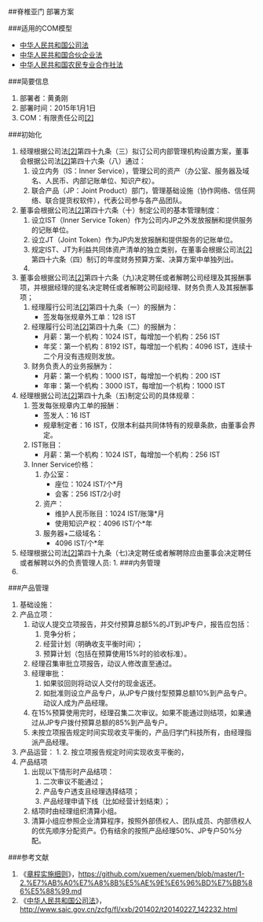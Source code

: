 ##脊椎亚门
部署方案

###适用的COM模型
* [中华人民共和国公司法](http://www.saic.gov.cn/zcfg/fl/xxb/201402/t20140227_142232.html)
* [中华人民共和国合伙企业法](http://www.gov.cn/ziliao/flfg/2006-08/28/content_371399.htm)
* [中华人民共和国农民专业合作社法](http://www.gov.cn/jrzg/2006-10/31/content_429182.htm)

<a name="brief" id="brief"></a>
###简要信息
1. 部署者：黄勇刚
2. 部署时间：2015年1月1日
3. COM：有限责任公司[[2]](#ref2)

<a name="init" id="init"></a>
###初始化
1. 经理根据公司法[[2]](#ref2)第四十九条（三）拟订公司内部管理机构设置方案，董事会根据公司法[[2]](#ref2)第四十六条（八）通过：
	1. 设立内务（IS：Inner Service），管理公司的资产（办公室、服务器及域名、人民币、内部记账单位、知识产权）。
	2. 联合产品（JP：Joint Product）部门，管理基础设施（协作网络、信任网络、联合提货权软件），代表公司参与各产品团队。
2. 董事会根据公司法[[2]](#ref2)第四十六条（十）制定公司的基本管理制度：
	1. 设立IST（Inner Service Token）作为公司内JP之外发放报酬和提供服务的记账单位。
	2. 设立JT（Joint Token）作为JP内发放报酬和提供服务的记账单位。
	3. 规定IST、JT为利益共同体资产清单的独立类别，在董事会根据公司法[[2]](#ref2)第四十六条（四）制订的年度财务预算方案、决算方案中单独列出。
	4. 
3. 董事会根据公司法[[2]](#ref2)第四十六条（九)决定聘任或者解聘公司经理及其报酬事项，并根据经理的提名决定聘任或者解聘公司副经理、财务负责人及其报酬事项；
	1. 经理履行公司法[[2]](#ref2)第四十九条（一）的报酬为：
		* 签发每张规章外工单：128 IST
	2. 经理履行公司法[[2]](#ref2)第四十九条（二）的报酬为：
		* 月薪：第一个机构：1024 IST，每增加一个机构：256 IST
		* 年奖：第一个机构：8192 IST，每增加一个机构：4096 IST，连续十二个月没有违规则发放。
	3. 财务负责人的业务报酬为：
		* 月薪：第一个机构：1000 IST，每增加一个机构：200 IST
		* 年审：第一个机构：3000 IST，每增加一个机构：1000 IST
4. 经理根据公司法[[2]](#ref2)第四十九条（五)制定公司的具体规章：
	1. 签发每张规章内工单的报酬：
		* 签发人：16 IST
		* 规章制定者：16 IST，仅限本利益共同体特有的规章条款，由董事会界定。
	2. IST账目：
		* 月薪：第一个机构：1024 IST，每增加一个机构：256 IST
	3. Inner Service价格：
		1. 办公室：
			* 座位：1024 IST/个*月
			* 会客：256 IST/2小时
		2. 资产：
			* 维护人民币账目：1024 IST/账簿*月
			* 使用知识产权：4096 IST/个*年
		3. 服务器+二级域名：
			* 4096 IST/个*年
5. 经理根据公司法[[2]](#ref2)第四十九条（七)决定聘任或者解聘除应由董事会决定聘任或者解聘以外的负责管理人员:
	1. 
###内务管理
1. 

###产品管理
1. 基础设施：
2. 产品立项：
	1. 动议人提交立项报告，并交付预算总额5%的JT到JP专户，报告应包括：
		1. 竞争分析；
		2. 经营计划（明确收支平衡时间）；
		3. 预算计划（包括在预算使用15%时的验收标准）。
	2. 经理召集审批立项报告，动议人修改直至通过。
	3. 经理审批：
		1. 如果驳回则将动议人交付的现金返还。
		2. 如批准则设立产品专户，从JP专户拨付型预算总额10%到产品专户。动议人成为产品经理。
	4. 在15%预算使用完时，经理召集二次审议。如果不能通过则结项，如果通过从JP专户拨付预算总额的85%到产品专户。
	5. 未按立项报告规定时间实现收支平衡的，产品归学门科技所有，由经理指派产品经理。
3. 产品运营：
	1. 
	2. 按立项报告规定时间实现收支平衡的，
4. 产品结项
	1. 出现以下情形时产品结项：
		1. 二次审议不能通过；
		2. 产品专户透支且经理选择结项；
		3. 产品经理申请下线（比如经营计划结束）； 
	2. 结项时由经理组织清算小组。
	3. 清算小组应参照企业清算程序，按照外部债权人、团队成员、内部债权人的优先顺序分配资产。仍有结余的按照产品经理50%、JP专户50%分配。

###参考文献
1. <a name="ref1" id="ref1"></a>《[章程实施细则](https://github.com/xuemen/xuemen/blob/master/1-2.%E7%AB%A0%E7%A8%8B%E5%AE%9E%E6%96%BD%E7%BB%86%E5%88%99.md)》，https://github.com/xuemen/xuemen/blob/master/1-2.%E7%AB%A0%E7%A8%8B%E5%AE%9E%E6%96%BD%E7%BB%86%E5%88%99.md
2. <a name="ref2" id="ref2"></a>《[中华人民共和国公司法](http://www.saic.gov.cn/zcfg/fl/xxb/201402/t20140227_142232.html)》，http://www.saic.gov.cn/zcfg/fl/xxb/201402/t20140227_142232.html
